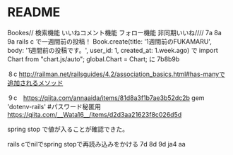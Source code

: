# README

Bookes//
検索機能
いいねコメント機能
フォロー機能
非同期いいね////
7a 8a 9a
rails c で一週間前の投稿！
Book.create(title: '1週間前のFUKAMARU', body: '1週間前の投稿です。', user_id: 1, created_at: 1.week.ago)
で
import Chart from "chart.js/auto";
global.Chart = Chart; 
に
7b8b9b



８c  http://railman.net/railsguides/4.2/association_basics.html#has-manyで追加されるメソッド

９c　https://qiita.com/annaaida/items/81d8a3f1b7ae3b52dc2b
gem 'dotenv-rails'   #パスワード秘匿用
https://qiita.com/__Wata16__/items/d2d3aa21623f8c026d5d

spring stop で値が入ることが確認できた。

rails cでnilでspring stopで再読み込みをかける
7d
8d
9d
ja4
aa
